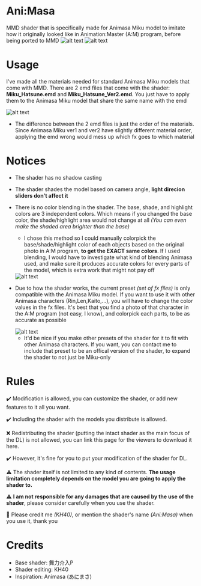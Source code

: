 # Ani:Masa
MMD shader that is specifically made for Animasa Miku model to imitate how it originally looked like in Animation:Master (A:M) program, before being ported to MMD
<img src="https://i.imgur.com/nYYFcNU.png" alt="alt text">
<img src="https://i.imgur.com/Y7icqWq.png" alt="alt text"> 

# Usage
I've made all the materials needed for standard Animasa Miku models that come with MMD. There are 2 emd files that come with the shader: **Miku_Hatsune.emd** and **Miku_Hatsune_Ver2.emd**. You just have to apply them to the Animasa Miku model that share the same name with the emd

<img src="https://i.imgur.com/Teai9LI.png" alt="alt text"> 

- The difference between the 2 emd files is just the order of the materials. Since Animasa Miku ver1 and ver2 have slightly different material order, applying the emd wrong would mess up which fx goes to which material

# Notices
- The shader has no shadow casting
- The shader shades the model based on camera angle, **light direcion sliders don't affect it**
- There is no color blending in the shader. The base, shade, and highlight colors are 3 independent colors. Which means if you changed the base color, the shade/highlight area would not change at all *(You can even make the shaded area brighter than the base)*
  - I chose this method so I could manually colorpick the base/shade/highlight color of each objects based on the original photo in A:M program, **to get the EXACT same colors**. If I used blending, I would have to investigate what kind of blending Animasa used, and make sure it produces accurate colors for every parts of the model, which is extra work that might not pay off
  
  <img src="https://i.imgur.com/53VOYva.png" alt="alt text">
  
 - Due to how the shader works, the current preset *(set of fx files)* is only compatible with the Animasa Miku model. If you want to use it with other Animasa characters (Rin,Len,Kaito,...), you will have to change the color values in the fx files. It's best that you find a photo of that character in the A:M program (not easy, I know), and colorpick each parts, to be as accurate as possible
 
   <img src="https://i.imgur.com/iGc1vEs.jpg" alt="alt text"> 
 
    - It'd be nice if you make other presets of the shader for it to fit with other Animasa characters. If you want, you can contact me to include that preset to be an offical version of the shader, to expand the shader to not just be Miku-only
  
# Rules
✔️ Modification is allowed, you can customize the shader, or add new features to it all you want.

✔️ Including the shader with the models you distribute is allowed.

❌ Redistributing the shader (putting the intact shader as the main focus of the DL) is not allowed, you can link this page for the viewers to download it here.

✔️ However, it's fine for you to put your modification of the shader for DL.

⚠️ The shader itself is not limited to any kind of contents. **The usage limitation completely depends on the model you are going to apply the shader to.**

⚠️ **I am not responsible for any damages that are caused by the use of the shader**, please consider carefully when you use the shader.

🗿 Please credit me *(KH40)*, or mention the shader's name *(Ani:Masa)* when you use it, thank you

# Credits
- Base shader: 舞力介入P
- Shader editing: KH40
- Inspiration: Animasa (あにまさ)
